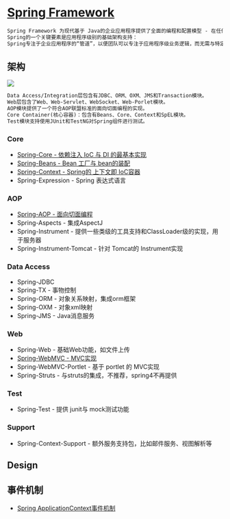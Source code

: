 # [Spring Framework](https://spring.io/projects/spring-framework)
```md
Spring Framework 为现代基于 Java的企业应用程序提供了全面的编程和配置模型 - 在任何类型的部署平台上。
Spring的一个关键要素是应用程序级别的基础架构支持：
Spring专注于企业应用程序的“管道”，以便团队可以专注于应用程序级业务逻辑，而无需与特定部署环境建立不必要的联系。
```

## 架构
![](z_pic/spring4-framework-runtime.png)
```md
Data Access/Integration层包含有JDBC、ORM、OXM、JMS和Transaction模块。
Web层包含了Web、Web-Servlet、WebSocket、Web-Porlet模块。
AOP模块提供了一个符合AOP联盟标准的面向切面编程的实现。
Core Container(核心容器)：包含有Beans、Core、Context和SpEL模块。
Test模块支持使用JUnit和TestNG对Spring组件进行测试。
```

### Core
* [Spring-Core - 依赖注入 IoC 与 DI 的最基本实现](Spring-Core/README.md)
* [Spring-Beans - Bean 工厂与 bean的装配](Spring-Beans/README.md)
* [Spring-Context - Spring的 上下文即 IoC容器](Spring-Context/README.md)
* Spring-Expression - Spring 表达式语言

### AOP
* [Spring-AOP - 面向切面编程](AOP/Spring-AOP/README.md)
* Spring-Aspects - 集成AspectJ
* Spring-Instrument - 提供一些类级的工具支持和ClassLoader级的实现，用于服务器
* Spring-Instrument-Tomcat - 针对 Tomcat的 Instrument实现

### Data Access
* Spring-JDBC
* Spring-TX - 事物控制
* Spring-ORM - 对象关系映射，集成orm框架
* Spring-OXM - 对象xml映射
* Spring-JMS - Java消息服务

### Web
* Spring-Web - 基础Web功能，如文件上传
* [Spring-WebMVC - MVC实现](Spring-WebMVC/README.md)
* Spring-WebMVC-Portlet - 基于 portlet 的 MVC实现
* Spring-Struts - 与struts的集成，不推荐，spring4不再提供

### Test
* Spring-Test - 提供 junit与 mock测试功能

### Support
* Spring-Context-Support - 额外服务支持包，比如邮件服务、视图解析等

## Design
## 事件机制
* [Spring ApplicationContext事件机制](https://www.jianshu.com/p/bc1055b065ce)
